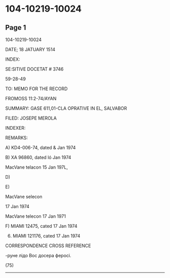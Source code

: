 # 104-10219-10024

## Page 1

104-10219-10024

DATE; 18 JATUARY 1514

INDEX:

SE:SITIVE DOCETAT # 3746

59-28-49

TO: MEMO FOR THE RECORD

FROMOSS 11:2-74/AYAN

SUMMARY: GASE 611,01-CLA OPRATIVE IN EL, SALVABOR

FILED: JOSEPE MEROLA

INDEXER:

REMARKS:

A) KD4-006-74, dated & Jan 1974

B) XA 96860, dated ló Jan 1974

MacVane telacon 15 Jan 197L,

D)

E)

MacVane selecon

17 Jan 1974

MacVane telecon 17 Jan 1971

F) MIAMI 12475, cated 17 Jan 1974

6) MIAMI 121176, cated 17 Jan 1974

CORRESPONDENCE CROSS REFERENCE

-руне лідо Вос досера феросі.

(75)

---

